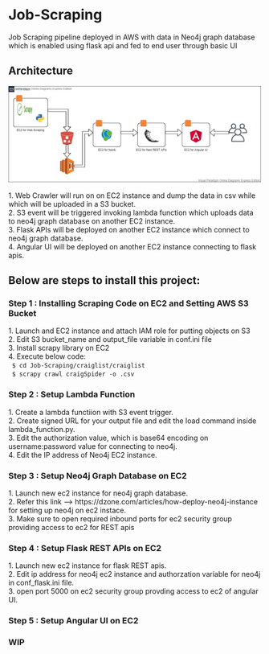 # Job-Scraping
Job Scraping pipeline deployed in AWS with data in Neo4j graph database which is enabled using flask api and fed to end user through basic UI

## Architecture
![alt text](https://github.com/surjits254/Job-Scraping/blob/master/img/WebScraping_Architecture.jpg?raw=true)

<p>     1. Web Crawler will run on on EC2 instance and dump the data in csv while which will be uploaded in a S3 bucket. <br>
        2. S3 event will be triggered invoking lambda function which uploads data to neo4j graph database on another EC2 instance. <br>
        3. Flask APIs will be deployed on another EC2 instance which connect to neo4j graph database. <br>
        4. Angular UI will be deployed on another EC2 instance connecting to flask apis. </p>

## Below are steps to install this project:

### Step 1 : Installing Scraping Code on EC2 and Setting AWS S3 Bucket
<p> 1. Launch and EC2 instance and attach IAM role for putting objects on S3 <br>
    2. Edit S3 bucket_name and output_file variable in conf.ini file <br>
    3. Install scrapy library on EC2 <br>
    4. Execute below code: <br>
        <code> $ cd Job-Scraping/craiglist/craiglist </code> <br> 
        <code> $ scrapy crawl craigSpider -o <output_file you entered>.csv </code> </p>
        
### Step 2 : Setup Lambda Function
<p> 1. Create a lambda functiion with S3 event trigger. <br>
    2. Create signed URL for your output file and edit the load command inside lambda_function.py. <br>
    3. Edit the authorization value, which is base64 encoding on username:password value for connecting to neo4j. <br>
    4. Edit the IP address of Neo4j EC2 instance. </p>

### Step 3 : Setup Neo4j Graph Database on EC2
<p> 1. Launch new ec2 instance for neo4j graph database. <br>
    2. Refer this link --> https://dzone.com/articles/how-deploy-neo4j-instance for setting up neo4j on ec2 instace. <br>
    3. Make sure to open required inbound ports for ec2 security group providing access to ec2 for REST apis </p>

### Step 4 : Setup Flask REST APIs on EC2
<p> 1. Launch new ec2 instance for flask REST apis. <br>
    2. Edit ip address for neo4j ec2 instance and authorzation variable for neo4j in conf_flask.ini file. <br>
    3. open port 5000 on ec2 security group provding access to ec2 of angular UI. </p>

### Step 5 : Setup Angular UI on EC2
### WIP
